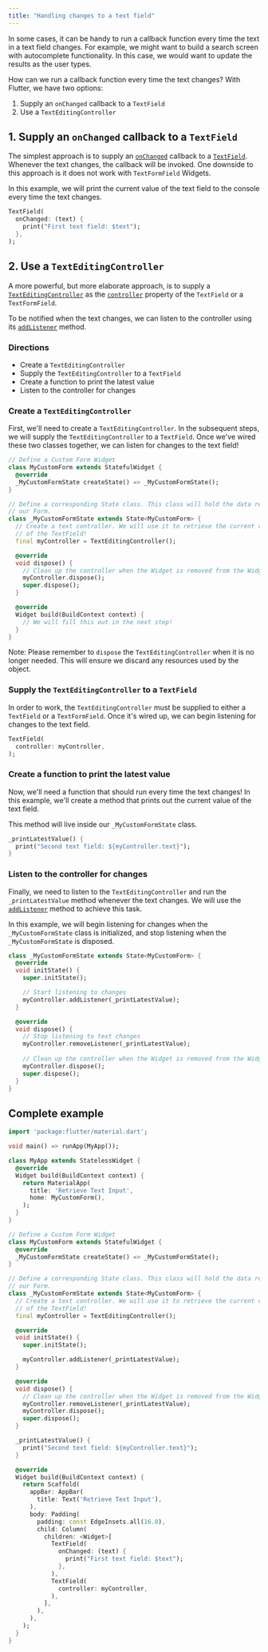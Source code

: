 ```yaml
---
title: "Handling changes to a text field"
---
```


In some cases, it can be handy to run a callback function every time the text
in a text field changes. For example, we might want to build a search screen 
with autocomplete functionality. In this case, we would want to update the 
results as the user types.

How can we run a callback function every time the text changes? With Flutter, 
we have two options:

  1. Supply an `onChanged` callback to a `TextField`
  2. Use a `TextEditingController`

## 1. Supply an `onChanged` callback to a `TextField`

The simplest approach is to supply an 
[`onChanged`](https://docs.flutter.io/flutter/material/TextField/onChanged.html) 
callback to a 
[`TextField`](https://docs.flutter.io/flutter/material/TextField-class.html). 
Whenever the text changes, the callback will be invoked. One downside to this 
approach is it does not work with `TextFormField` Widgets.

In this example, we will print the current value of the text field to the 
console every time the text changes.

<!-- skip -->
```dart
TextField(
  onChanged: (text) {
    print("First text field: $text");
  },
);
```

## 2. Use a `TextEditingController`

A more powerful, but more elaborate approach, is to supply a
[`TextEditingController`](https://docs.flutter.io/flutter/widgets/TextEditingController-class.html)
as the 
[`controller`](https://docs.flutter.io/flutter/material/TextField/controller.html)
property of the `TextField` or a `TextFormField`.

To be notified when the text changes, we can listen to the controller using its
[`addListener`](https://docs.flutter.io/flutter/foundation/ChangeNotifier/addListener.html)
method.

### Directions

  - Create a `TextEditingController`
  - Supply the `TextEditingController` to a `TextField`
  - Create a function to print the latest value
  - Listen to the controller for changes

### Create a `TextEditingController`

First, we'll need to create a `TextEditingController`. In the subsequent steps,
we will supply the `TextEditingController` to a `TextField`. Once we've wired
these two classes together, we can listen for changes to the text field!

<!-- skip -->
```dart
// Define a Custom Form Widget
class MyCustomForm extends StatefulWidget {
  @override
  _MyCustomFormState createState() => _MyCustomFormState();
}

// Define a corresponding State class. This class will hold the data related to
// our Form.
class _MyCustomFormState extends State<MyCustomForm> {
  // Create a text controller. We will use it to retrieve the current value
  // of the TextField!
  final myController = TextEditingController();

  @override
  void dispose() {
    // Clean up the controller when the Widget is removed from the Widget tree
    myController.dispose();
    super.dispose();
  }

  @override
  Widget build(BuildContext context) {
    // We will fill this out in the next step!
  }
}
```

Note: Please remember to `dispose` the `TextEditingController` when it is no
longer needed. This will ensure we discard any resources used by the object.

### Supply the `TextEditingController` to a `TextField`

In order to work, the `TextEditingController` must be supplied to either a 
`TextField` or a `TextFormField`. Once it's wired up, we can begin listening
for changes to the text field. 

<!-- skip -->
```dart
TextField(
  controller: myController,
);
```

### Create a function to print the latest value

Now, we'll need a function that should run every time the text changes! In this
example, we'll create a method that prints out the current value of the text
field.

This method will live inside our `_MyCustomFormState` class.

<!-- skip -->
```dart
_printLatestValue() {
  print("Second text field: ${myController.text}");
}
```

### Listen to the controller for changes

Finally, we need to listen to the `TextEditingController` and run the 
`_printLatestValue` method whenever the text changes. We will use the 
[`addListener`](https://docs.flutter.io/flutter/foundation/ChangeNotifier/addListener.html)
method to achieve this task.

In this example, we will begin listening for changes when the
`_MyCustomFormState` class is initialized, and stop listening when the
`_MyCustomFormState` is disposed.

<!-- skip -->
```dart
class _MyCustomFormState extends State<MyCustomForm> {
  @override
  void initState() {
    super.initState();

    // Start listening to changes 
    myController.addListener(_printLatestValue);
  }

  @override
  void dispose() {
    // Stop listening to text changes
    myController.removeListener(_printLatestValue);
    
    // Clean up the controller when the Widget is removed from the Widget tree
    myController.dispose();
    super.dispose();
  }
}
```

## Complete example

```dart
import 'package:flutter/material.dart';

void main() => runApp(MyApp());

class MyApp extends StatelessWidget {
  @override
  Widget build(BuildContext context) {
    return MaterialApp(
      title: 'Retrieve Text Input',
      home: MyCustomForm(),
    );
  }
}

// Define a Custom Form Widget
class MyCustomForm extends StatefulWidget {
  @override
  _MyCustomFormState createState() => _MyCustomFormState();
}

// Define a corresponding State class. This class will hold the data related to
// our Form.
class _MyCustomFormState extends State<MyCustomForm> {
  // Create a text controller. We will use it to retrieve the current value
  // of the TextField!
  final myController = TextEditingController();

  @override
  void initState() {
    super.initState();

    myController.addListener(_printLatestValue);
  }

  @override
  void dispose() {
    // Clean up the controller when the Widget is removed from the Widget tree
    myController.removeListener(_printLatestValue);
    myController.dispose();
    super.dispose();
  }

  _printLatestValue() {
    print("Second text field: ${myController.text}");
  }

  @override
  Widget build(BuildContext context) {
    return Scaffold(
      appBar: AppBar(
        title: Text('Retrieve Text Input'),
      ),
      body: Padding(
        padding: const EdgeInsets.all(16.0),
        child: Column(
          children: <Widget>[
            TextField(
              onChanged: (text) {
                print("First text field: $text");
              },
            ),
            TextField(
              controller: myController,
            ),
          ],
        ),
      ),
    );
  }
}
```
